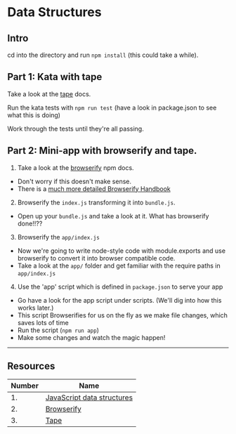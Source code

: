 # Data Structures

## Intro

cd into the directory and run `npm install` (this could take a while).

## Part 1: Kata with tape

Take a look at the [tape](https://www.npmjs.com/package/tape) docs.

Run the kata tests with `npm run test` (have a look in package.json to see what this is doing)

Work through the tests until they're all passing.

## Part 2: Mini-app with browserify and tape.

1. Take a look at the [browserify](https://www.npmjs.com/package/browserify) npm docs.
  - Don't worry if this doesn't make sense.
  - There is a [much more detailed Browserify Handbook](https://github.com/substack/browserify-handbook)

2. Browserify the `index.js` transforming it into `bundle.js`.
  - Open up your `bundle.js` and take a look at it. What has browserify done!!??

3. Browserify the `app/index.js`
  - Now we're going to write node-style code with module.exports and use browserify to convert it into browser compatible code.
  - Take a look at the `app/` folder and get familiar with the require paths in `app/index.js`

4. Use the 'app' script which is defined in `package.json` to serve your app
  - Go have a look for the app script under scripts. (We'll dig into how this works later.) 
  - This script Browserifies for us on the fly as we make file changes, which saves lots of time
  - Run the script (`npm run app`)
- Make some changes and watch the magic happen!

---

## Resources

Number | Name
-------|-------------------
1.     | [JavaScript data structures](https://developer.mozilla.org/en-US/docs/Web/JavaScript/Data_structures)
2.     | [Browserify](https://www.npmjs.com/package/browserify)
3.     | [Tape](https://www.npmjs.com/package/tape)

